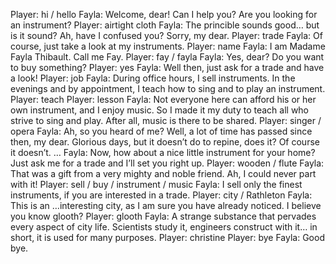 Player: hi / hello
Fayla: Welcome, dear! Can I help you? Are you looking for an instrument?
Player: airtight cloth
Fayla: The princible sounds good… but is it sound? <smiles> Ah, have I confused you? Sorry, my dear.
Player: trade
Fayla: Of course, just take a look at my instruments.
Player: name
Fayla: I am Madame Fayla Thibault. Call me Fay.
Player: fay / fayla
Fayla: <smiles> Yes, dear? Do you want to buy something?
Player: yes
Fayla: <smiles> Well then, just ask for a trade and have a look!
Player: job
Fayla: During office hours, I sell instruments. In the evenings and by appointment, I teach how to sing and to play an instrument.
Player: teach
Player: lesson
Fayla: Not everyone here can afford his or her own instrument, and I enjoy music. So I made it my duty to teach all who strive to sing and play. After all, music is there to be shared.
Player: singer / opera
Fayla: Ah, so you heard of me? Well, a lot of time has passed since then, my dear. Glorious days, but it doesn’t do to repine, does it? Of course it doesn’t. <smiles> …
Fayla: Now, how about a nice little instrument for your home? Just ask me for a trade and I’ll set you right up.
Player: wooden / flute
Fayla: That was a gift from a very mighty and noble friend. Ah, I could never part with it!
Player: sell / buy / instrument / music
Fayla: I sell only the finest instruments, if you are interested in a trade.
Player: city / Rathleton
Fayla: This is an …interesting city, as I am sure you have already noticed. I believe you know glooth?
Player: glooth
Fayla: A strange substance that pervades every aspect of city life. Scientists study it, engineers construct with it… in short, it is used for many purposes.
Player: christine
Player: bye
Fayla: Good bye.